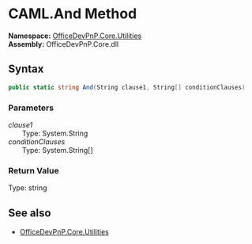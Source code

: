 # CAML.And Method  
  

**Namespace:** [OfficeDevPnP.Core.Utilities](OfficeDevPnP.Core.Utilities.md)  
**Assembly:** OfficeDevPnP.Core.dll  
## Syntax
```C#
public static string And(String clause1, String[] conditionClauses)
```
### Parameters
*clause1*  
&emsp;&emsp;Type: System.String  
*conditionClauses*  
&emsp;&emsp;Type: System.String[]  
### Return Value
Type: string  

## See also
- [OfficeDevPnP.Core.Utilities](OfficeDevPnP.Core.Utilities.md)
